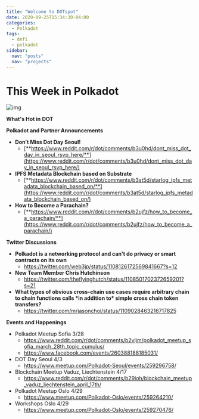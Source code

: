 ```yaml
---
title: "Welcome to DOTspot"
date: 2020-09-25T15:34:30-04:00
categories:
  - Polkadot
tags:
  - defi
  - polkadot
sidebar:
  nav: "posts"
  nav: "projects"
---
```


# This Week in Polkadot

![img](https://www.redditstatic.com/desktop2x/img/renderTimingPixel.png)

**What's Hot in** **DOT**



**Polkadot and Partner Announcements**

- **Don’t Miss Dot Day Seoul!**
  - [**https://www.reddit.com/r/dot/comments/b3u0hd/dont_miss_dot_day_in_seoul_rsvp_here/**](https://www.reddit.com/r/dot/comments/b3u0hd/dont_miss_dot_day_in_seoul_rsvp_here/)
- **IPFS Metadata Blockchain based on Substrate**
  - [**https://www.reddit.com/r/dot/comments/b3at5d/starlog_ipfs_metadata_blockchain_based_on/**](https://www.reddit.com/r/dot/comments/b3at5d/starlog_ipfs_metadata_blockchain_based_on/)
- **How to Become a Parachain?**
  - [**https://www.reddit.com/r/dot/comments/b2ujfz/how_to_become_a_parachain/**](https://www.reddit.com/r/dot/comments/b2ujfz/how_to_become_a_parachain/)



**Twitter Discussions**

- **Polkadot is a networking protocol and can't do privacy or smart contracts on its own**
  - https://twitter.com/web3jp/status/1108126172569841667?s=12
- **New Team Member Chris Hutchinson**
  - https://twitter.com/theflyinghutch/status/1108501702372659201?s=21
- **What types of obvious cross-chain use cases require arbitrary chain to chain functions calls \*in addition to\* simple cross chain token transfers?**
  - https://twitter.com/mrjasonchoi/status/1109028463216717825



**Events and Happenings**

- Polkadot Meetup Sofia 3/28
  - https://www.reddit.com/r/dot/comments/b2vljm/polkadot_meetup_sofia_march_28th_topic_cumulus/
  - https://www.facebook.com/events/260388188185031/
- DOT Day Seoul 4/3
  - https://www.meetup.com/Polkadot-Seoul/events/259296758/
- Blockchain Meetup Vaduz, Liechtenstein 4/17
  - https://www.reddit.com/r/dot/comments/b29ioh/blockchain_meetup_vaduz_liechtenstein_april_17th/
- Polkadot Meetup Oslo 4/29
  - https://www.meetup.com/Polkadot-Oslo/events/259264210/
- Workshops Oslo 4/29
  - https://www.meetup.com/Polkadot-Oslo/events/259270476/